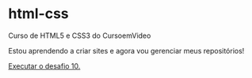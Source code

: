 # html-css
 Curso de HTML5 e CSS3 do CursoemVideo

Estou aprendendo a criar sites e agora vou gerenciar meus repositórios!

<a href="https://joaomatheusm.github.io/html-css/desafios/d010a/index.html">Executar o desafio 10.</a>